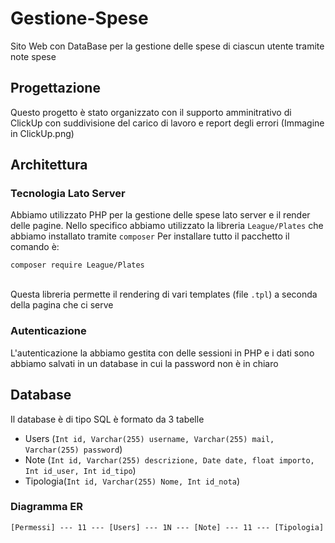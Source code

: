 # Gestione-Spese
Sito Web con DataBase per la gestione delle spese di ciascun utente tramite note spese

## Progettazione
Questo progetto è stato organizzato con il supporto amminitrativo di ClickUp con suddivisione del carico di lavoro e report degli errori
(Immagine in ClickUp.png)

## Architettura

### Tecnologia Lato Server
Abbiamo utilizzato PHP per la gestione delle spese lato server e il render delle pagine.
Nello specifico abbiamo utilizzato la libreria `League/Plates` che abbiamo installato tramite `composer`
Per installare tutto il pacchetto il comando è:

```
composer require League/Plates
```
\
 Questa libreria permette il rendering di vari templates (file `.tpl`) a seconda della pagina che ci serve

 ### Autenticazione
 L'autenticazione la abbiamo gestita con delle sessioni in PHP e i dati sono abbiamo salvati in un database in cui la password non è in chiaro


## Database
Il database è di tipo SQL è formato da 3 tabelle
 * Users (`Int id, Varchar(255) username, Varchar(255) mail, Varchar(255) password`)
 * Note (`Int id, Varchar(255) descrizione, Date date, float importo, Int id_user, Int id_tipo`)
 * Tipologia(`Int id, Varchar(255) Nome, Int id_nota`)

### Diagramma ER
```
[Permessi] --- 11 --- [Users] --- 1N --- [Note] --- 11 --- [Tipologia]
```
